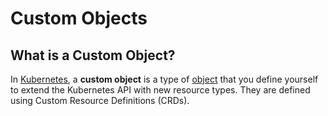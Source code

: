 
# Custom Objects

## What is a Custom Object?

In [Kubernetes](what-is-kubernetes), a **custom object** is a type of [object](objects) that you define yourself 
to extend the Kubernetes API with new resource types.
They are defined using Custom Resource Definitions (CRDs).

